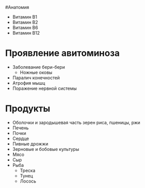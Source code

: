 #Анатомия
- Витамин В1
- Витамин В2
- Витамин В6
- Витамин В12
# Проявление авитоминоза
- Заболевание бери-бери 
	- Ножные оковы
- Паралич конечностей 
- Атрофия мышц
- Поражение нервной системы
# Продукты
- Оболочки и зародышевая часть зерен риса, пшеницы, ржи
- Печень
- Почки
- Сердце
- Пивные дрожжи
- Зерновые и бобовые культуры
- Мясо
- Сыр
- Рыба
	- Треска
	- Тунец
	- Лосось